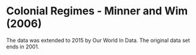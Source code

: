 # Colonial Regimes - Minner and Wim (2006)

The data was extended to 2015 by Our World In Data. The original data set ends in 2001.